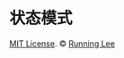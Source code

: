 # 状态模式






[MIT License](https://opensource.org/licenses/mit-license.html). ©  [Running Lee](mailto:lihui870920@gmail.com)